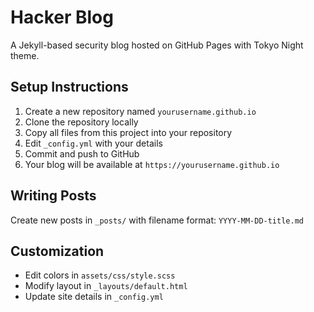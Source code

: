 # Hacker Blog

A Jekyll-based security blog hosted on GitHub Pages with Tokyo Night theme.

## Setup Instructions

1. Create a new repository named `yourusername.github.io`
2. Clone the repository locally
3. Copy all files from this project into your repository
4. Edit `_config.yml` with your details
5. Commit and push to GitHub
6. Your blog will be available at `https://yourusername.github.io`

## Writing Posts

Create new posts in `_posts/` with filename format: `YYYY-MM-DD-title.md`

## Customization

- Edit colors in `assets/css/style.scss`
- Modify layout in `_layouts/default.html`
- Update site details in `_config.yml`
